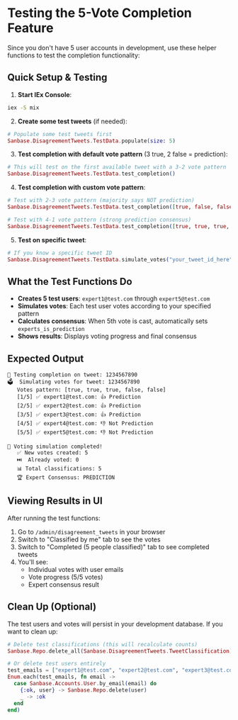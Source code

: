 # Testing the 5-Vote Completion Feature

Since you don't have 5 user accounts in development, use these helper functions to test the completion functionality:

## Quick Setup & Testing

1. **Start IEx Console**:
```bash
iex -S mix
```

2. **Create some test tweets** (if needed):
```elixir
# Populate some test tweets first
Sanbase.DisagreementTweets.TestData.populate(size: 5)
```

3. **Test completion with default vote pattern** (3 true, 2 false = prediction):
```elixir
# This will test on the first available tweet with a 3-2 vote pattern
Sanbase.DisagreementTweets.TestData.test_completion()
```

4. **Test completion with custom vote pattern**:
```elixir
# Test with 2-3 vote pattern (majority says NOT prediction)
Sanbase.DisagreementTweets.TestData.test_completion([true, false, false, false, true])

# Test with 4-1 vote pattern (strong prediction consensus)  
Sanbase.DisagreementTweets.TestData.test_completion([true, true, true, true, false])
```

5. **Test on specific tweet**:
```elixir
# If you know a specific tweet ID
Sanbase.DisagreementTweets.TestData.simulate_votes("your_tweet_id_here", votes: [true, true, false, true, false])
```

## What the Test Functions Do

- **Creates 5 test users**: `expert1@test.com` through `expert5@test.com`
- **Simulates votes**: Each test user votes according to your specified pattern
- **Calculates consensus**: When 5th vote is cast, automatically sets `experts_is_prediction`
- **Shows results**: Displays voting progress and final consensus

## Expected Output

```
🧪 Testing completion on tweet: 1234567890
🗳️  Simulating votes for tweet: 1234567890
   Votes pattern: [true, true, true, false, false]
   [1/5] ✅ expert1@test.com: 👍 Prediction
   [2/5] ✅ expert2@test.com: 👍 Prediction  
   [3/5] ✅ expert3@test.com: 👍 Prediction
   [4/5] ✅ expert4@test.com: 👎 Not Prediction
   [5/5] ✅ expert5@test.com: 👎 Not Prediction

🎉 Voting simulation completed!
   ✅ New votes created: 5
   ⏭️  Already voted: 0
   📊 Total classifications: 5
   🏆 Expert Consensus: PREDICTION
```

## Viewing Results in UI

After running the test functions:

1. Go to `/admin/disagreement_tweets` in your browser
2. Switch to "Classified by me" tab to see the votes
3. Switch to "Completed (5 people classified)" tab to see completed tweets
4. You'll see:
   - Individual votes with user emails
   - Vote progress (5/5 votes)
   - Expert consensus result

## Clean Up (Optional)

The test users and votes will persist in your development database. If you want to clean up:

```elixir
# Delete test classifications (this will recalculate counts)
Sanbase.Repo.delete_all(Sanbase.DisagreementTweets.TweetClassification)

# Or delete test users entirely
test_emails = ["expert1@test.com", "expert2@test.com", "expert3@test.com", "expert4@test.com", "expert5@test.com"]
Enum.each(test_emails, fn email ->
  case Sanbase.Accounts.User.by_email(email) do
    {:ok, user} -> Sanbase.Repo.delete(user)
    _ -> :ok
  end
end)
``` 